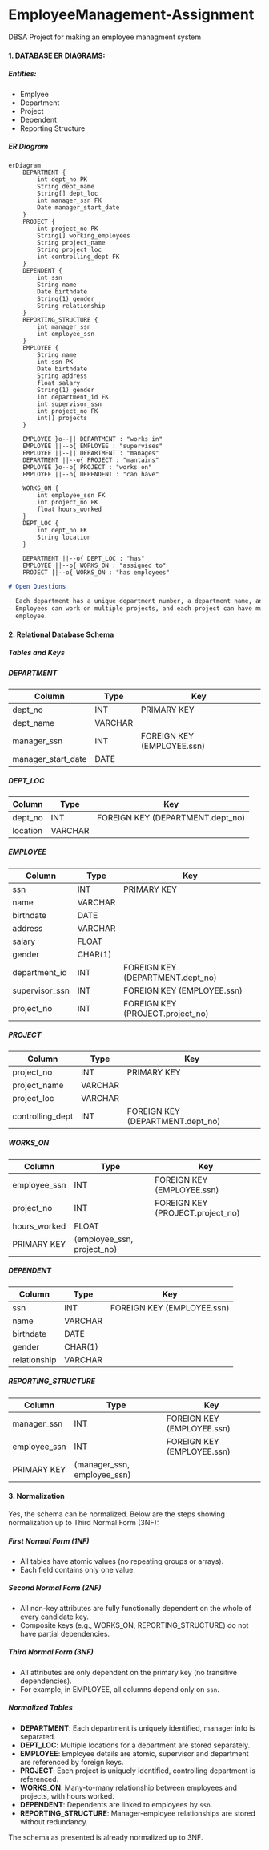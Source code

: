 # EmployeeManagement-Assignment

DBSA Project for making an employee managment system

#### 1. DATABASE ER DIAGRAMS:

##### Entities:

- Emplyee
- Department
- Project
- Dependent
- Reporting Structure

##### ER Diagram

```mermaid
erDiagram
    DEPARTMENT {
        int dept_no PK
        String dept_name
        String[] dept_loc
        int manager_ssn FK
        Date manager_start_date
    }
    PROJECT {
        int project_no PK
        String[] working_employees
        String project_name
        String project_loc
        int controlling_dept FK
    }
    DEPENDENT {
        int ssn
        String name
        Date birthdate
        String(1) gender
        String relationship
    }
    REPORTING_STRUCTURE {
        int manager_ssn
        int employee_ssn
    }
    EMPLOYEE {
        String name
        int ssn PK
        Date birthdate
        String address
        float salary
        String(1) gender
        int department_id FK
        int supervisor_ssn
        int project_no FK
        int[] projects
    }

    EMPLOYEE }o--|| DEPARTMENT : "works in"
    EMPLOYEE ||--o{ EMPLOYEE : "supervises"
    EMPLOYEE ||--|| DEPARTMENT : "manages"
    DEPARTMENT ||--o{ PROJECT : "mantains"
    EMPLOYEE }o--o{ PROJECT : "works on"
    EMPLOYEE ||--o{ DEPENDENT : "can have"

    WORKS_ON {
        int employee_ssn FK
        int project_no FK
        float hours_worked
    }
    DEPT_LOC {
        int dept_no FK
        String location
    }

    DEPARTMENT ||--o{ DEPT_LOC : "has"
    EMPLOYEE ||--o{ WORKS_ON : "assigned to"
    PROJECT ||--o{ WORKS_ON : "has employees"
```

```markdown
# Open Questions

- Each department has a unique department number, a department name, and can <operate across multiple locations.>
- Employees can work on multiple projects, and each project can have multiple employees assigned. For each assignment, the system must record the number of hours worked by an
  employee.
```

#### 2. Relational Database Schema

##### Tables and Keys

##### DEPARTMENT

| Column             | Type    | Key                        |
| ------------------ | ------- | -------------------------- |
| dept_no            | INT     | PRIMARY KEY                |
| dept_name          | VARCHAR |                            |
| manager_ssn        | INT     | FOREIGN KEY (EMPLOYEE.ssn) |
| manager_start_date | DATE    |                            |

##### DEPT_LOC

| Column   | Type    | Key                              |
| -------- | ------- | -------------------------------- |
| dept_no  | INT     | FOREIGN KEY (DEPARTMENT.dept_no) |
| location | VARCHAR |                                  |

##### EMPLOYEE

| Column         | Type    | Key                              |
| -------------- | ------- | -------------------------------- |
| ssn            | INT     | PRIMARY KEY                      |
| name           | VARCHAR |                                  |
| birthdate      | DATE    |                                  |
| address        | VARCHAR |                                  |
| salary         | FLOAT   |                                  |
| gender         | CHAR(1) |                                  |
| department_id  | INT     | FOREIGN KEY (DEPARTMENT.dept_no) |
| supervisor_ssn | INT     | FOREIGN KEY (EMPLOYEE.ssn)       |
| project_no     | INT     | FOREIGN KEY (PROJECT.project_no) |

##### PROJECT

| Column           | Type    | Key                              |
| ---------------- | ------- | -------------------------------- |
| project_no       | INT     | PRIMARY KEY                      |
| project_name     | VARCHAR |                                  |
| project_loc      | VARCHAR |                                  |
| controlling_dept | INT     | FOREIGN KEY (DEPARTMENT.dept_no) |

##### WORKS_ON

| Column       | Type                       | Key                              |
| ------------ | -------------------------- | -------------------------------- |
| employee_ssn | INT                        | FOREIGN KEY (EMPLOYEE.ssn)       |
| project_no   | INT                        | FOREIGN KEY (PROJECT.project_no) |
| hours_worked | FLOAT                      |                                  |
| PRIMARY KEY  | (employee_ssn, project_no) |                                  |

##### DEPENDENT

| Column       | Type    | Key                        |
| ------------ | ------- | -------------------------- |
| ssn          | INT     | FOREIGN KEY (EMPLOYEE.ssn) |
| name         | VARCHAR |                            |
| birthdate    | DATE    |                            |
| gender       | CHAR(1) |                            |
| relationship | VARCHAR |                            |

##### REPORTING_STRUCTURE

| Column       | Type                        | Key                        |
| ------------ | --------------------------- | -------------------------- |
| manager_ssn  | INT                         | FOREIGN KEY (EMPLOYEE.ssn) |
| employee_ssn | INT                         | FOREIGN KEY (EMPLOYEE.ssn) |
| PRIMARY KEY  | (manager_ssn, employee_ssn) |                            |

#### 3. Normalization

Yes, the schema can be normalized. Below are the steps showing normalization up to Third Normal Form (3NF):

##### First Normal Form (1NF)

- All tables have atomic values (no repeating groups or arrays).
- Each field contains only one value.

##### Second Normal Form (2NF)

- All non-key attributes are fully functionally dependent on the whole of every candidate key.
- Composite keys (e.g., WORKS_ON, REPORTING_STRUCTURE) do not have partial dependencies.

##### Third Normal Form (3NF)

- All attributes are only dependent on the primary key (no transitive dependencies).
- For example, in EMPLOYEE, all columns depend only on `ssn`.

##### Normalized Tables

- **DEPARTMENT**: Each department is uniquely identified, manager info is separated.
- **DEPT_LOC**: Multiple locations for a department are stored separately.
- **EMPLOYEE**: Employee details are atomic, supervisor and department are referenced by foreign keys.
- **PROJECT**: Each project is uniquely identified, controlling department is referenced.
- **WORKS_ON**: Many-to-many relationship between employees and projects, with hours worked.
- **DEPENDENT**: Dependents are linked to employees by `ssn`.
- **REPORTING_STRUCTURE**: Manager-employee relationships are stored without redundancy.

The schema as presented is already normalized up to 3NF.

